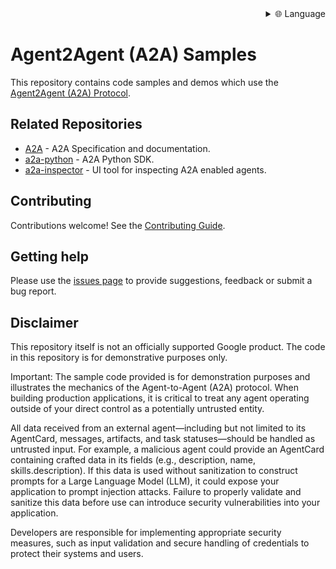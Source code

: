 
<div align="right">
  <details>
    <summary >🌐 Language</summary>
    <div>
      <div align="center">
        <a href="https://openaitx.github.io/view.html?user=a2aproject&project=a2a-samples&lang=en">English</a>
        | <a href="https://openaitx.github.io/view.html?user=a2aproject&project=a2a-samples&lang=zh-CN">简体中文</a>
        | <a href="https://openaitx.github.io/view.html?user=a2aproject&project=a2a-samples&lang=zh-TW">繁體中文</a>
        | <a href="https://openaitx.github.io/view.html?user=a2aproject&project=a2a-samples&lang=ja">日本語</a>
        | <a href="https://openaitx.github.io/view.html?user=a2aproject&project=a2a-samples&lang=ko">한국어</a>
        | <a href="https://openaitx.github.io/view.html?user=a2aproject&project=a2a-samples&lang=hi">हिन्दी</a>
        | <a href="https://openaitx.github.io/view.html?user=a2aproject&project=a2a-samples&lang=th">ไทย</a>
        | <a href="https://openaitx.github.io/view.html?user=a2aproject&project=a2a-samples&lang=fr">Français</a>
        | <a href="https://openaitx.github.io/view.html?user=a2aproject&project=a2a-samples&lang=de">Deutsch</a>
        | <a href="https://openaitx.github.io/view.html?user=a2aproject&project=a2a-samples&lang=es">Español</a>
        | <a href="https://openaitx.github.io/view.html?user=a2aproject&project=a2a-samples&lang=it">Italiano</a>
        | <a href="https://openaitx.github.io/view.html?user=a2aproject&project=a2a-samples&lang=ru">Русский</a>
        | <a href="https://openaitx.github.io/view.html?user=a2aproject&project=a2a-samples&lang=pt">Português</a>
        | <a href="https://openaitx.github.io/view.html?user=a2aproject&project=a2a-samples&lang=nl">Nederlands</a>
        | <a href="https://openaitx.github.io/view.html?user=a2aproject&project=a2a-samples&lang=pl">Polski</a>
        | <a href="https://openaitx.github.io/view.html?user=a2aproject&project=a2a-samples&lang=ar">العربية</a>
        | <a href="https://openaitx.github.io/view.html?user=a2aproject&project=a2a-samples&lang=fa">فارسی</a>
        | <a href="https://openaitx.github.io/view.html?user=a2aproject&project=a2a-samples&lang=tr">Türkçe</a>
        | <a href="https://openaitx.github.io/view.html?user=a2aproject&project=a2a-samples&lang=vi">Tiếng Việt</a>
        | <a href="https://openaitx.github.io/view.html?user=a2aproject&project=a2a-samples&lang=id">Bahasa Indonesia</a>
      </div>
    </div>
  </details>
</div>

# Agent2Agent (A2A) Samples

This repository contains code samples and demos which use the [Agent2Agent (A2A) Protocol](https://goo.gle/a2a).

## Related Repositories

- [A2A](https://github.com/a2aproject/A2A) - A2A Specification and documentation.
- [a2a-python](https://github.com/a2aproject/a2a-python) - A2A Python SDK.
- [a2a-inspector](https://github.com/a2aproject/a2a-inspector) - UI tool for inspecting A2A enabled agents.

## Contributing

Contributions welcome! See the [Contributing Guide](CONTRIBUTING.md).

## Getting help

Please use the [issues page](https://github.com/a2aproject/a2a-samples/issues) to provide suggestions, feedback or submit a bug report.

## Disclaimer

This repository itself is not an officially supported Google product. The code in this repository is for demonstrative purposes only.

Important: The sample code provided is for demonstration purposes and illustrates the mechanics of the Agent-to-Agent (A2A) protocol. When building production applications, it is critical to treat any agent operating outside of your direct control as a potentially untrusted entity.

All data received from an external agent—including but not limited to its AgentCard, messages, artifacts, and task statuses—should be handled as untrusted input. For example, a malicious agent could provide an AgentCard containing crafted data in its fields (e.g., description, name, skills.description). If this data is used without sanitization to construct prompts for a Large Language Model (LLM), it could expose your application to prompt injection attacks.  Failure to properly validate and sanitize this data before use can introduce security vulnerabilities into your application.

Developers are responsible for implementing appropriate security measures, such as input validation and secure handling of credentials to protect their systems and users.
